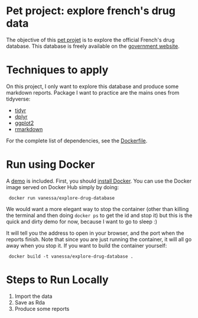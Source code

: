 # Pet project: explore french's drug data

The objective of this [pet projet](http://blog.jom.link/data_science_pet_project.html) is to explore the official French's drug database. This database is freely available on the [government website](http://base-donnees-publique.medicaments.gouv.fr/telechargement.php). 

# Techniques to apply

On this project, I only want to explore this database and produce some markdown reports. Package I want to practice are the mains ones from tidyverse:

- [tidyr](https://github.com/tidyverse/tidyr)
- [dplyr](https://github.com/hadley/dplyr)
- [ggplot2](https://github.com/tidyverse/ggplot2)
- [rmarkdown](https://github.com/rstudio/rmarkdown)

For the complete list of dependencies, see the [Dockerfile](Dockerfile).

# Run using Docker
A [demo](https://vsoch.github.io/explore_drug_database/demo/) is included. First, you should [install Docker](https://docs.docker.com/engine/installation/). You can use the Docker image served on Docker Hub simply by doing:

     docker run vanessa/explore-drug-database

We would want a more elegant way to stop the container (other than killing the terminal and then doing `docker ps` to get the id and stop it) but this is the quick and dirty demo for now, because I want to go to sleep :)

It will tell you the address to open in your browser, and the port when the reports finish. Note that since you are just running the container, it will all go away when you stop it. If you want to build the container yourself:

     docker build -t vanessa/explore-drug-database .


# Steps to Run Locally

1. Import the data
2. Save as Rda
3. Produce some reports
